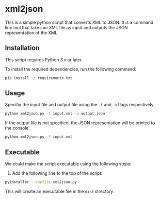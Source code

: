 # xml2json

This is a simple python script that converts XML to JSON. 
It is a command line tool that takes an XML file as input and outputs the JSON representation of the XML.

## Installation

This script requires Python 3.x or later.

To install the required dependencies, run the following command:

```bash
pip install -r requirements.txt
```

## Usage

Specifiy the input file and output file using the `-f` and `-o` flags respectively.

```bash
python xml2json.py -f input.xml -o output.json
```

If the output file is not specified, the JSON representation will be printed to the console.
```bash
python xml2json.py -f input.xml
```

## Executable
We could make the script executable using the following steps:

1. Add the following line to the top of the script:
```bash
pyinstaller --onefile xml2json.py
```

This will create an executable file in the `dist` directory.